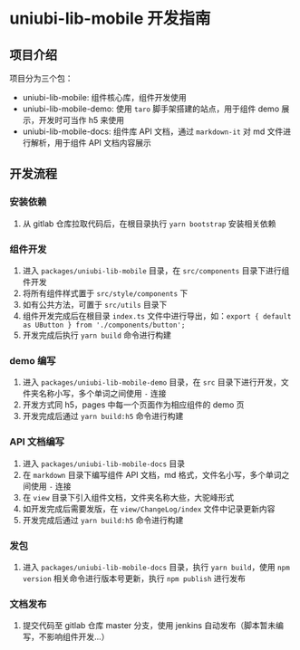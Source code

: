 # uniubi-lib-mobile 开发指南

## 项目介绍

项目分为三个包：

- uniubi-lib-mobile: 组件核心库，组件开发使用
- uniubi-lib-mobile-demo: 使用 `taro` 脚手架搭建的站点，用于组件 demo 展示，开发时可当作 h5 来使用
- uniubi-lib-mobile-docs: 组件库 API 文档，通过 `markdown-it` 对 md 文件进行解析，用于组件 API 文档内容展示

## 开发流程

### 安装依赖

1. 从 gitlab 仓库拉取代码后，在根目录执行 `yarn bootstrap` 安装相关依赖

### 组件开发

1. 进入 `packages/uniubi-lib-mobile` 目录，在 `src/components` 目录下进行组件开发
2. 将所有组件样式置于 `src/style/components` 下
3. 如有公共方法，可置于 `src/utils` 目录下
4. 组件开发完成后在根目录 `index.ts` 文件中进行导出，如：`export { default as UButton } from './components/button';`
5. 开发完成后执行 `yarn build` 命令进行构建

### demo 编写

1. 进入 `packages/uniubi-lib-mobile-demo` 目录，在 `src` 目录下进行开发，文件夹名称小写，多个单词之间使用 `-` 连接
2. 开发方式同 h5，pages 中每一个页面作为相应组件的 demo 页
3. 开发完成后通过 `yarn build:h5` 命令进行构建

### API 文档编写

1. 进入 `packages/uniubi-lib-mobile-docs` 目录
2. 在 `markdown` 目录下编写组件 API 文档，md 格式，文件名小写，多个单词之间使用 `-` 连接
3. 在 `view` 目录下引入组件文档，文件夹名称大些，大驼峰形式
4. 如开发完成后需要发版，在 `view/ChangeLog/index` 文件中记录更新内容
5. 开发完成后通过 `yarn build:h5` 命令进行构建

### 发包

1. 进入 `packages/uniubi-lib-mobile-docs` 目录，执行 `yarn build`，使用 `npm version` 相关命令进行版本号更新，执行 `npm publish` 进行发布

### 文档发布

1. 提交代码至 gitlab 仓库 master 分支，使用 jenkins 自动发布（脚本暂未编写，不影响组件开发...）
